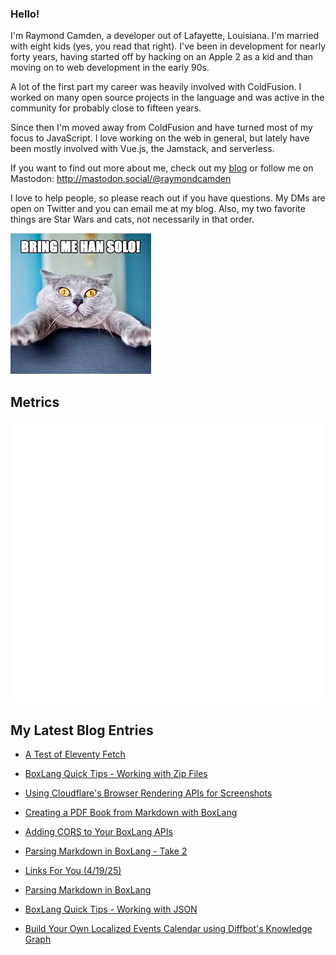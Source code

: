 ### Hello!

I'm Raymond Camden, a developer out of Lafayette, Louisiana. I'm married with eight kids (yes, you read that right). I've been in development for nearly forty years, having started off by hacking on an Apple 2 as a kid and than moving on to web development in the early 90s.

A lot of the first part my career was heavily involved with ColdFusion. I worked on many open source projects in the language and was active in the community for probably close to fifteen years. 

Since then I'm moved away from ColdFusion and have turned most of my focus to JavaScript. I love working on the web in general, but lately have been mostly involved with Vue.js, the Jamstack, and serverless. 

If you want to find out more about me, check out my [blog](https://www.raymondcamden.com) or follow me on Mastodon: <http://mastodon.social/@raymondcamden>

I love to help people, so please reach out if you have questions. My DMs are open on Twitter and you can email me at my blog. Also, my two favorite things are Star Wars and cats, not necessarily in that order.

![Star Wars cat](https://raw.githubusercontent.com/cfjedimaster/cfjedimaster/master/cat.jpg)

## Metrics

<picture>
  <img src="/github-metrics.svg" alt="Metrics">
</picture>

<!-- RSS -->
## My Latest Blog Entries

* [A Test of Eleventy Fetch](https://www.raymondcamden.com/2025/04/30/a-test-of-eleventy-fetch)

* [BoxLang Quick Tips - Working with Zip Files](https://www.raymondcamden.com/2025/04/28/boxlang-quick-tips-working-with-zip-files)

* [Using Cloudflare's Browser Rendering APIs for Screenshots](https://www.raymondcamden.com/2025/04/25/using-cloudflares-browser-rendering-apis-for-screenshots)

* [Creating a PDF Book from Markdown with BoxLang](https://www.raymondcamden.com/2025/04/24/creating-a-pdf-book-from-markdown-with-boxlang)

* [Adding CORS to Your BoxLang APIs](https://www.raymondcamden.com/2025/04/23/adding-cors-to-your-boxlang-apis)

* [Parsing Markdown in BoxLang - Take 2](https://www.raymondcamden.com/2025/04/21/parsing-markdown-in-boxlang-take-2)

* [Links For You (4/19/25)](https://www.raymondcamden.com/2025/04/19/links-for-you-41925)

* [Parsing Markdown in BoxLang](https://www.raymondcamden.com/2025/04/18/parsing-markdown-in-boxlang)

* [BoxLang Quick Tips - Working with JSON](https://www.raymondcamden.com/2025/04/15/boxlang-quick-tips-working-with-json)

* [Build Your Own Localized Events Calendar using Diffbot's Knowledge Graph](https://www.raymondcamden.com/2025/04/14/build-your-own-localized-events-calendar-using-diffbots-knowledge-graph)

<!-- ENDRSS -->

